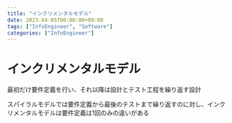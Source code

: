 ```yaml
---
title: "インクリメンタルモデル"
date: 2023-04-05T00:00:00+09:00
tags: ["InfoEngineer", "Software"]
categories: ["InfoEngineer"]
---
```

# インクリメンタルモデル

最初だけ要件定義を行い、それ以降は設計とテスト工程を繰り返す設計

スパイラルモデルでは要件定義から最後のテストまで繰り返すのに対し、インクリメンタルモデルは要件定義は1回のみの違いがある